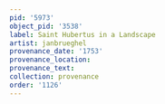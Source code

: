 ```yaml
---
pid: '5973'
object_pid: '3538'
label: Saint Hubertus in a Landscape
artist: janbrueghel
provenance_date: '1753'
provenance_location:
provenance_text:
collection: provenance
order: '1126'
---
```

